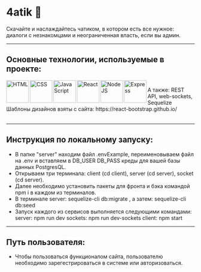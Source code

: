 # 4atik 👻
Скачайте и наслаждайтесь чатиком, в котором есть все нужное: диалоги с незнакомцами и неограниченная власть, если вы админ.

___

## Основные технологии, используемые в проекте:
<img align="left" alt="HTML" width="60px" src="https://img.icons8.com/color/344/html-5--v1.png" />
<img align="left" alt="CSS" width="60px" src="https://img.icons8.com/color/344/css3.png" />
<img align="left" alt="JavaScript" width="60px" src="https://img.icons8.com/color/344/javascript--v2.png" />
<img align="left" alt="React" width="60px" src="https://icons8.ru/icon/NfbyHexzVEDk/реакция" />
<img align="left" alt="NodeJS" width="60px" src="https://img.icons8.com/fluency/344/node-js.png" />
<img align="left" alt="Express" width="60px" src="https://icons8.ru/icon/WNoJgbzDr3i2/express-js" />
<br/>
 А также: REST API, web-sockets, Sequelize
 Шаблоны дизайнов взяты с сайта: https://react-bootstrap.github.io/
<br/>
<br/>

___

## Инструкция по локальному запуску:
- В папке "server" находим файл .envExample, переименовываем файл на .env и вставляем в DB_USER
DB_PASS креды для вашей базы данных PostgresQL.
- Открываем три терминала: client (cd client), server (cd server), socket (cd server).
- Далее необходимо установить пакеты для фронта и бэка командой npm i в каждом из терминалов.
- В терминале server: sequelize-cli db:migrate , а затем: sequelize-cli db:seed
- Запуск каждого из сервисов выполняется следующими командами:
server: npm run dev
sockets: npm run dev-sockets
client: npm start

___


## Путь пользователя:
- Чтобы пользоваться функционалом сайта, пользователю необходимо зарегестрироваться в системе или авторизоваться. 